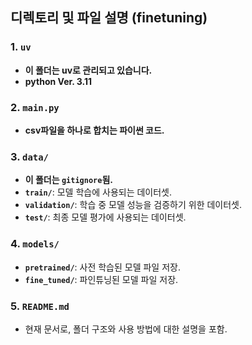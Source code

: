 ## 디렉토리 및 파일 설명 (finetuning)

### 1. `uv`
- **이 폴더는 uv로 관리되고 있습니다.**
- **python Ver. 3.11**

### 2. `main.py`
- **csv파일을 하나로 합치는 파이썬 코드.**

### 3. `data/`
- **이 폴더는 `gitignore`됨.**
- **`train/`**: 모델 학습에 사용되는 데이터셋.
- **`validation/`**: 학습 중 모델 성능을 검증하기 위한 데이터셋.
- **`test/`**: 최종 모델 평가에 사용되는 데이터셋.

### 4. `models/`
- **`pretrained/`**: 사전 학습된 모델 파일 저장.
- **`fine_tuned/`**: 파인튜닝된 모델 파일 저장.

### 5. `README.md`
- 현재 문서로, 폴더 구조와 사용 방법에 대한 설명을 포함.